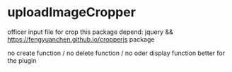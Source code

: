 # uploadImageCropper
officer input file for crop
this package depend: jquery && https://fengyuanchen.github.io/cropperjs package

no create function / no delete function / no oder display function
better for the plugin
